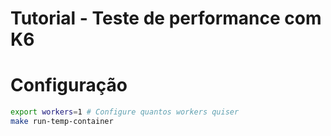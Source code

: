 # Tutorial - Teste de performance com K6

# Configuração

```bash
export workers=1 # Configure quantos workers quiser
make run-temp-container
```
